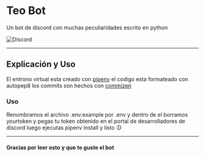 # Teo Bot

Un bot de discord con muchas peculiaridades escrito en python

![Discord](https://www.fullesports.com/wp-content/uploads/2018/05/Optimized-discord-logo.jpg)

---

## Explicación y Uso

El entrono virtual esta creado con [pipenv](https://pipenv-es.readthedocs.io/es/latest/) el codigo esta formateado con autopep8 los commits son hechos con [commizen](https://github.com/commitizen/cz-cli) 

### Uso

Renombramos el archivo .env.example por .env y dentro de el borramos yourtoken y pegas tu token obtenido en el portal de desarrolladores de discord luego ejecutas pipenv install y listo :D 

---

#### Gracias por leer esto y que te guste el bot